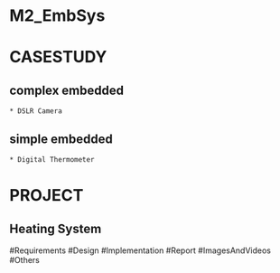 # M2_EmbSys
# CASESTUDY
## complex embedded
    * DSLR Camera
## simple embedded
    * Digital Thermometer

# PROJECT
## Heating System
#Requirements 
#Design
#Implementation
#Report
#ImagesAndVideos
#Others
